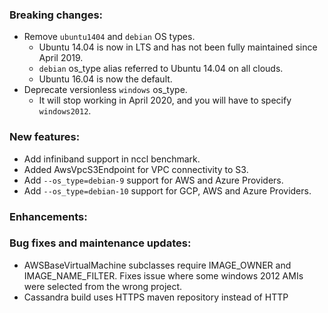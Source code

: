 ### Breaking changes:
- Remove `ubuntu1404` and `debian` OS types.
  - Ubuntu 14.04 is now in LTS and has not been fully maintained since April
    2019.
  - `debian` os_type alias referred to Ubuntu 14.04 on all clouds.
  - Ubuntu 16.04 is now the default.
- Deprecate versionless `windows` os_type.
  - It will stop working in April 2020, and you will have to specify
      `windows2012`.

### New features:
- Add infiniband support in nccl benchmark.
- Added AwsVpcS3Endpoint for VPC connectivity to S3.
- Add `--os_type=debian-9` support for AWS and Azure Providers.
- Add `--os_type=debian-10` support for GCP, AWS and Azure Providers.

### Enhancements:

### Bug fixes and maintenance updates:

-   AWSBaseVirtualMachine subclasses require IMAGE_OWNER and IMAGE_NAME_FILTER.
    Fixes issue where some windows 2012 AMIs were selected from the wrong
    project.
-   Cassandra build uses HTTPS maven repository instead of HTTP
